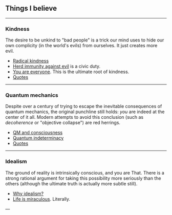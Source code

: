 
## Things I believe

---

### Kindness

The desire to be unkind to "bad people" is a trick our mind uses to hide our own complicity (in the world's evils) from ourselves. It just creates more evil.

* [Radical kindness](radical-kindness/radical-kindness.md)
* [Herd immunity against evil](radical-kindness/herd-immunity.md) is a civic duty.
* [You are everyone](radical-kindness/you-are-everyone.md). This is the ultimate root of kindness.
* [Quotes](radical-kindness/kindness-quotes.md)

---

### Quantum mechanics

Despite over a century of trying to escape the inevitable consequences of quantum mechanics, the original punchline still holds: _you_ are indeed at the center of it all. Modern attempts to avoid this conclusion (such as _decoherence_ or "objective collapse") are red herrings.

* [QM and consciousness](quantum/qm-and-consciousness.md)
* [Quantum indeterminacy](quantum/quantum-indeterminacy.md)
* [Quotes](quantum/qm-quotes.md)

---

### Idealism

The ground of reality is intrinsically conscious, and you are That. There is a strong rational argument for taking this possibility more seriously than the others (although the ultimate truth is actually more subtle still).

* [Why idealism?](philosophy/why-idealism.md)
* [Life is miraculous](philosophy/life-is-miraculous.md). Literally.

—
